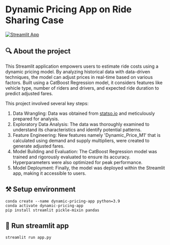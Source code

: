 # Dynamic Pricing App on Ride Sharing Case

[![Streamlit App](https://static.streamlit.io/badges/streamlit_badge_black_white.svg)](https://dynamic-pricing-ride-fares-app.streamlit.app/) 

## 🔍 About the project

This Streamlit application empowers users to estimate ride costs using a dynamic pricing model. By analyzing historical data with data-driven techniques, the model can adjust prices in real-time based on various factors. Built using a CatBoost Regression model, it considers features like vehicle type, number of riders and drivers, and expected ride duration to predict adjusted fares.

This project involved several key steps:

1. Data Wrangling: Data was obtained from [statso.io](https://statso.io/dynamic-pricing-case-study/) and meticulously prepared for analysis.
2. Exploratory Data Analysis: The data was thoroughly examined to understand its characteristics and identify potential patterns.
3. Feature Engineering: New features namely 'Dynamic_Price_M1' that is calculated using demand and supply multipliers, were created to generate adjusted fares.
4. Model Building and Evaluation: The CatBoost Regression model was trained and rigorously evaluated to ensure its accuracy. Hyperparameters were also optimized for peak performance.
5. Model Deployment: Finally, the model was deployed within the Streamlit app, making it accessible to users.

## ⚒️ Setup environment
```
conda create --name dynamic-pricing-app python=3.9
conda activate dynamic-pricing-app
pip install streamlit pickle-mixin pandas
```

## 🚀 Run streamlit app
```
streamlit run app.py
```